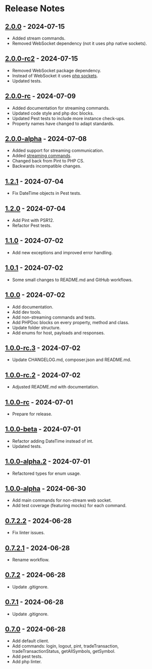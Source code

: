 # Release Notes

## [2.0.0](https://github.com/timirey/xapi-php/compare/1.2.1...2.0.0) - 2024-07-15

* Added stream commands.
* Removed WebSocket dependency (not it uses php native sockets).

## [2.0.0-rc2](https://github.com/timirey/xapi-php/compare/2.0.0-rc...2.0.0-rc2) - 2024-07-15

* Removed WebSocket package dependency.
* Instead of WebSocket it uses [php sockets](https://www.php.net/manual/en/book.sockets.php).
* Updated tests.

## [2.0.0-rc](https://github.com/timirey/xapi-php/compare/2.0.0-alpha...2.0.0-rc) - 2024-07-09

* Added documentation for streaming commands.
* Updated code style and php doc blocks.
* Updated Pest tests to include more instance check-ups.
* Property names have changed to adapt standards.

## [2.0.0-alpha](https://github.com/timirey/xapi-php/compare/1.2.1...2.0.0-alpha) - 2024-07-08

* Added support for streaming communication.
* Added [streaming commands](http://developers.xstore.pro/documentation/#available-streaming-commands).
* Changed back from Pint to PHP CS.
* Backwards incompatible changes.

## [1.2.1](https://github.com/timirey/xapi-php/compare/1.2.0...1.2.1) - 2024-07-04

* Fix DateTime objects in Pest tests.

## [1.2.0](https://github.com/timirey/xapi-php/compare/1.1.0...1.2.0) - 2024-07-04

* Add Pint with PSR12.
* Refactor Pest tests.

## [1.1.0](https://github.com/timirey/xapi-php/compare/1.0.1...1.1.0) - 2024-07-02

* Add new exceptions and improved error handling.

## [1.0.1](https://github.com/timirey/xapi-php/compare/1.0.0...1.0.1) - 2024-07-02

* Some small changes to README.md and GitHub workflows.

## [1.0.0](https://github.com/timirey/xapi-php/compare/0.7.2.2...1.0.0) - 2024-07-02

* Add documentation.
* Add dev tools.
* Add non-streaming commands and tests.
* Add PHPDoc blocks on every property, method and class.
* Update folder structure.
* Add enums for host, payloads and responses.

## [1.0.0-rc.3](https://github.com/timirey/xapi-php/compare/1.0.0-rc.2...1.0.0-rc.3) - 2024-07-02

* Update CHANGELOG.md, composer.json and README.md.

## [1.0.0-rc.2](https://github.com/timirey/xapi-php/compare/1.0.0-rc...1.0.0-rc.2) - 2024-07-02

* Adjusted README.md with documentation.

## [1.0.0-rc](https://github.com/timirey/xapi-php/compare/1.0.0-beta...1.0.0-rc) - 2024-07-01

* Prepare for release.

## [1.0.0-beta](https://github.com/timirey/xapi-php/compare/1.0.0-alpha.2...1.0.0-beta) - 2024-07-01

* Refactor adding DateTime instead of int.
* Updated tests.

## [1.0.0-alpha.2](https://github.com/timirey/xapi-php/compare/1.0.0-alpha...1.0.0-alpha.2) - 2024-07-01

* Refactored types for enum usage.

## [1.0.0-alpha](https://github.com/timirey/xapi-php/compare/0.7.2.2...1.0.0-alpha) - 2024-06-30

* Add main commands for non-stream web socket. 
* Add test coverage (featuring mocks) for each command.

## [0.7.2.2](https://github.com/timirey/xapi-php/compare/0.7.2.1...0.7.2.2) - 2024-06-28

* Fix linter issues.

## [0.7.2.1](https://github.com/timirey/xapi-php/compare/0.7.2...0.7.2.1) - 2024-06-28

* Rename workflow.

## [0.7.2](https://github.com/timirey/xapi-php/compare/0.7.1...0.7.2) - 2024-06-28

* Update .gitignore.

## [0.7.1](https://github.com/timirey/xapi-php/compare/0.7.0...0.7.1) - 2024-06-28

* Update .gitignore.

## [0.7.0](https://github.com/timirey/xapi-php/commits/0.7.0) - 2024-06-28

* Add default client.
* Add commands: login, logout, pint, tradeTransaction, tradeTransactionStatus, getAllSymbols, getSymbol.
* Add pest tests.
* Add php linter.
